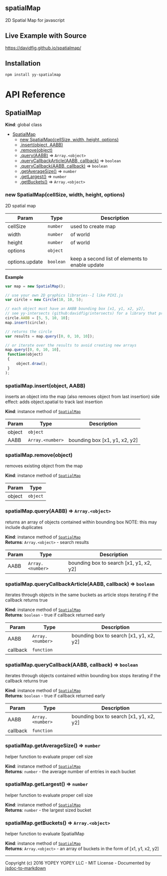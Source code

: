 ## spatialMap
2D Spatial Map for javascript

## Live Example with Source
https://davidfig.github.io/spatialmap/

## Installation

    npm install yy-spatialmap

# API Reference
<a name="SpatialMap"></a>

## SpatialMap
**Kind**: global class  

* [SpatialMap](#SpatialMap)
    * [new SpatialMap(cellSize, width, height, options)](#new_SpatialMap_new)
    * [.insert(object, AABB)](#SpatialMap+insert)
    * [.remove(object)](#SpatialMap+remove)
    * [.query(AABB)](#SpatialMap+query) ⇒ <code>Array.&lt;object&gt;</code>
    * [.queryCallbackArticle(AABB, callback)](#SpatialMap+queryCallbackArticle) ⇒ <code>boolean</code>
    * [.queryCallback(AABB, callback)](#SpatialMap+queryCallback) ⇒ <code>boolean</code>
    * [.getAverageSize()](#SpatialMap+getAverageSize) ⇒ <code>number</code>
    * [.getLargest()](#SpatialMap+getLargest) ⇒ <code>number</code>
    * [.getBuckets()](#SpatialMap+getBuckets) ⇒ <code>Array.&lt;object&gt;</code>

<a name="new_SpatialMap_new"></a>

### new SpatialMap(cellSize, width, height, options)
2D spatial map


| Param | Type | Description |
| --- | --- | --- |
| cellSize | <code>number</code> | used to create map |
| width | <code>number</code> | of world |
| height | <code>number</code> | of world |
| options | <code>object</code> |  |
| options.update | <code>boolean</code> | keep a second list of elements to enable update |

**Example**  
```js
var map = new SpatialMap();

// use your own 2D graphics libraries--I like PIXI.js
var circle = new Circle(10, 10, 5);

// each object must have an AABB bounding box [x1, y1, x2, y2],
// see yy-intersects (github:davidfig/intersects) for a library that provides this with various shapes
circle.AABB = [5, 5, 10, 10];
map.insert(circle);

// returns the circle
var results = map.query([0, 0, 10, 10]);

// or iterate over the results to avoid creating new arrays
map.query([0, 0, 10, 10],
 function(object)
 {
     object.draw();
 }
);
```
<a name="SpatialMap+insert"></a>

### spatialMap.insert(object, AABB)
inserts an object into the map (also removes object from last insertion)
side effect: adds object.spatial to track last insertion

**Kind**: instance method of <code>[SpatialMap](#SpatialMap)</code>  

| Param | Type | Description |
| --- | --- | --- |
| object | <code>object</code> |  |
| AABB | <code>Array.&lt;number&gt;</code> | bounding box [x1, y1, x2, y2] |

<a name="SpatialMap+remove"></a>

### spatialMap.remove(object)
removes existing object from the map

**Kind**: instance method of <code>[SpatialMap](#SpatialMap)</code>  

| Param | Type |
| --- | --- |
| object | <code>object</code> | 

<a name="SpatialMap+query"></a>

### spatialMap.query(AABB) ⇒ <code>Array.&lt;object&gt;</code>
returns an array of objects contained within bounding box
NOTE: this may include duplicates

**Kind**: instance method of <code>[SpatialMap](#SpatialMap)</code>  
**Returns**: <code>Array.&lt;object&gt;</code> - search results  

| Param | Type | Description |
| --- | --- | --- |
| AABB | <code>Array.&lt;number&gt;</code> | bounding box to search [x1, y1, x2, y2] |

<a name="SpatialMap+queryCallbackArticle"></a>

### spatialMap.queryCallbackArticle(AABB, callback) ⇒ <code>boolean</code>
iterates through objects in the same buckets as article
stops iterating if the callback returns true

**Kind**: instance method of <code>[SpatialMap](#SpatialMap)</code>  
**Returns**: <code>boolean</code> - true if callback returned early  

| Param | Type | Description |
| --- | --- | --- |
| AABB | <code>Array.&lt;number&gt;</code> | bounding box to search [x1, y1, x2, y2] |
| callback | <code>function</code> |  |

<a name="SpatialMap+queryCallback"></a>

### spatialMap.queryCallback(AABB, callback) ⇒ <code>boolean</code>
iterates through objects contained within bounding box
stops iterating if the callback returns true

**Kind**: instance method of <code>[SpatialMap](#SpatialMap)</code>  
**Returns**: <code>boolean</code> - true if callback returned early  

| Param | Type | Description |
| --- | --- | --- |
| AABB | <code>Array.&lt;number&gt;</code> | bounding box to search [x1, y1, x2, y2] |
| callback | <code>function</code> |  |

<a name="SpatialMap+getAverageSize"></a>

### spatialMap.getAverageSize() ⇒ <code>number</code>
helper function to evaluate proper cell size

**Kind**: instance method of <code>[SpatialMap](#SpatialMap)</code>  
**Returns**: <code>number</code> - the average number of entries in each bucket  
<a name="SpatialMap+getLargest"></a>

### spatialMap.getLargest() ⇒ <code>number</code>
helper function to evaluate proper cell size

**Kind**: instance method of <code>[SpatialMap](#SpatialMap)</code>  
**Returns**: <code>number</code> - the largest sized bucket  
<a name="SpatialMap+getBuckets"></a>

### spatialMap.getBuckets() ⇒ <code>Array.&lt;object&gt;</code>
helper function to evaluate SpatialMap

**Kind**: instance method of <code>[SpatialMap](#SpatialMap)</code>  
**Returns**: <code>Array.&lt;object&gt;</code> - an array of buckets in the form of [x1, y1, x2, y2]  

* * *

Copyright (c) 2016 YOPEY YOPEY LLC - MIT License - Documented by [jsdoc-to-markdown](https://github.com/75lb/jsdoc-to-markdown)
